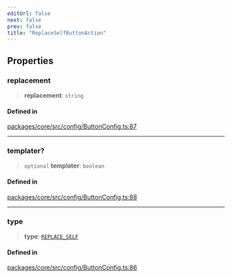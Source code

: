 ```yaml
---
editUrl: false
next: false
prev: false
title: "ReplaceSelfButtonAction"
---
```


## Properties

### replacement

> **replacement**: `string`

#### Defined in

[packages/core/src/config/ButtonConfig.ts:87](https://github.com/mProjectsCode/obsidian-meta-bind-plugin/blob/46993a4bea44fea6720d8d001cc5324f264501f1/packages/core/src/config/ButtonConfig.ts#L87)

***

### templater?

> `optional` **templater**: `boolean`

#### Defined in

[packages/core/src/config/ButtonConfig.ts:88](https://github.com/mProjectsCode/obsidian-meta-bind-plugin/blob/46993a4bea44fea6720d8d001cc5324f264501f1/packages/core/src/config/ButtonConfig.ts#L88)

***

### type

> **type**: [`REPLACE_SELF`](/obsidian-meta-bind-plugin-docs/api/enumerations/buttonactiontype/#replace_self)

#### Defined in

[packages/core/src/config/ButtonConfig.ts:86](https://github.com/mProjectsCode/obsidian-meta-bind-plugin/blob/46993a4bea44fea6720d8d001cc5324f264501f1/packages/core/src/config/ButtonConfig.ts#L86)
